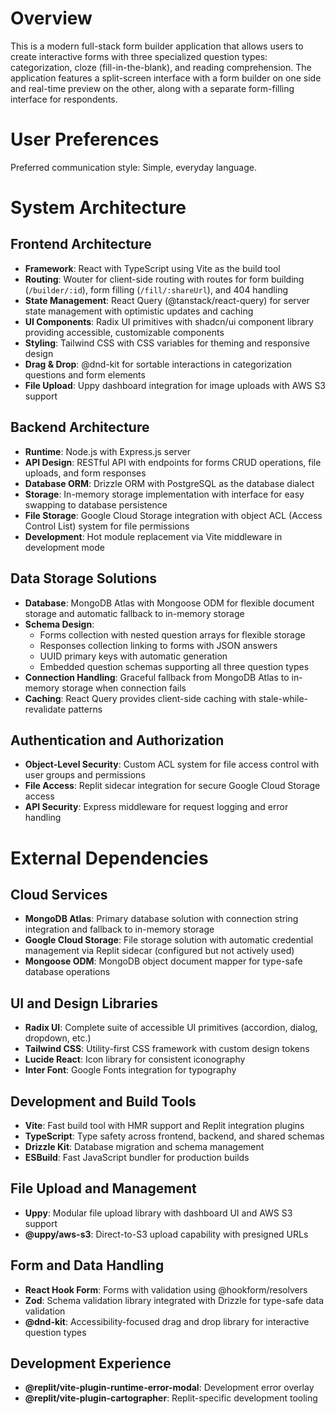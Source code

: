 # Overview

This is a modern full-stack form builder application that allows users to create interactive forms with three specialized question types: categorization, cloze (fill-in-the-blank), and reading comprehension. The application features a split-screen interface with a form builder on one side and real-time preview on the other, along with a separate form-filling interface for respondents.

# User Preferences

Preferred communication style: Simple, everyday language.

# System Architecture

## Frontend Architecture
- **Framework**: React with TypeScript using Vite as the build tool
- **Routing**: Wouter for client-side routing with routes for form building (`/builder/:id`), form filling (`/fill/:shareUrl`), and 404 handling
- **State Management**: React Query (@tanstack/react-query) for server state management with optimistic updates and caching
- **UI Components**: Radix UI primitives with shadcn/ui component library providing accessible, customizable components
- **Styling**: Tailwind CSS with CSS variables for theming and responsive design
- **Drag & Drop**: @dnd-kit for sortable interactions in categorization questions and form elements
- **File Upload**: Uppy dashboard integration for image uploads with AWS S3 support

## Backend Architecture
- **Runtime**: Node.js with Express.js server
- **API Design**: RESTful API with endpoints for forms CRUD operations, file uploads, and form responses
- **Database ORM**: Drizzle ORM with PostgreSQL as the database dialect
- **Storage**: In-memory storage implementation with interface for easy swapping to database persistence
- **File Storage**: Google Cloud Storage integration with object ACL (Access Control List) system for file permissions
- **Development**: Hot module replacement via Vite middleware in development mode

## Data Storage Solutions
- **Database**: MongoDB Atlas with Mongoose ODM for flexible document storage and automatic fallback to in-memory storage
- **Schema Design**: 
  - Forms collection with nested question arrays for flexible storage
  - Responses collection linking to forms with JSON answers
  - UUID primary keys with automatic generation
  - Embedded question schemas supporting all three question types
- **Connection Handling**: Graceful fallback from MongoDB Atlas to in-memory storage when connection fails
- **Caching**: React Query provides client-side caching with stale-while-revalidate patterns

## Authentication and Authorization
- **Object-Level Security**: Custom ACL system for file access control with user groups and permissions
- **File Access**: Replit sidecar integration for secure Google Cloud Storage access
- **API Security**: Express middleware for request logging and error handling

# External Dependencies

## Cloud Services
- **MongoDB Atlas**: Primary database solution with connection string integration and fallback to in-memory storage
- **Google Cloud Storage**: File storage solution with automatic credential management via Replit sidecar (configured but not actively used)
- **Mongoose ODM**: MongoDB object document mapper for type-safe database operations

## UI and Design Libraries
- **Radix UI**: Complete suite of accessible UI primitives (accordion, dialog, dropdown, etc.)
- **Tailwind CSS**: Utility-first CSS framework with custom design tokens
- **Lucide React**: Icon library for consistent iconography
- **Inter Font**: Google Fonts integration for typography

## Development and Build Tools
- **Vite**: Fast build tool with HMR support and Replit integration plugins
- **TypeScript**: Type safety across frontend, backend, and shared schemas
- **Drizzle Kit**: Database migration and schema management
- **ESBuild**: Fast JavaScript bundler for production builds

## File Upload and Management
- **Uppy**: Modular file upload library with dashboard UI and AWS S3 support
- **@uppy/aws-s3**: Direct-to-S3 upload capability with presigned URLs

## Form and Data Handling
- **React Hook Form**: Forms with validation using @hookform/resolvers
- **Zod**: Schema validation library integrated with Drizzle for type-safe data validation
- **@dnd-kit**: Accessibility-focused drag and drop library for interactive question types

## Development Experience
- **@replit/vite-plugin-runtime-error-modal**: Development error overlay
- **@replit/vite-plugin-cartographer**: Replit-specific development tooling